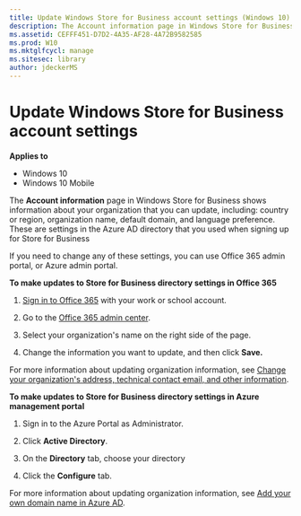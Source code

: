 ```yaml
---
title: Update Windows Store for Business account settings (Windows 10)
description: The Account information page in Windows Store for Business shows information about your organization that you can update, including-- country or region, organization name, default domain, and language preference.
ms.assetid: CEFFF451-D7D2-4A35-AF28-4A72B9582585
ms.prod: W10
ms.mktglfcycl: manage
ms.sitesec: library
author: jdeckerMS
---
```


# Update Windows Store for Business account settings


**Applies to**

-   Windows 10
-   Windows 10 Mobile

The **Account information** page in Windows Store for Business shows information about your organization that you can update, including: country or region, organization name, default domain, and language preference. These are settings in the Azure AD directory that you used when signing up for Store for Business

If you need to change any of these settings, you can use Office 365 admin portal, or Azure admin portal.

**To make updates to Store for Business directory settings in Office 365**

1.  [Sign in to Office 365](http://go.microsoft.com/fwlink/p/?LinkId=708616) with your work or school account.

2.  Go to the [Office 365 admin center](http://go.microsoft.com/fwlink/p/?LinkId=708620).

3.  Select your organization's name on the right side of the page.

4.  Change the information you want to update, and then click **Save.**

For more information about updating organization information, see [Change your organization's address, technical contact email, and other information](http://go.microsoft.com/fwlink/p/?LinkId=708621).

**To make updates to Store for Business directory settings in Azure management portal**

1.  Sign in to the Azure Portal as Administrator.

2.  Click **Active Directory**.

3.  On the **Directory** tab, choose your directory

4.  Click the **Configure** tab.

For more information about updating organization information, see [Add your own domain name in Azure AD](http://go.microsoft.com/fwlink/p/?LinkId=708622).

 

 





